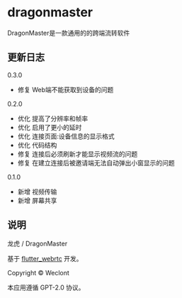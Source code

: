 # dragonmaster

DragonMaster是一款通用的的跨端流转软件

## 更新日志

0.3.0
- 修复 Web端不能获取到设备的问题

0.2.0
- 优化 提高了分辨率和帧率
- 优化 启用了更小的延时
- 优化 连接页面:设备信息的显示格式
- 优化 代码结构
- 修复 连接后必须刷新才能显示视频流的问题
- 修复 在建立连接后被邀请端无法自动弹出小窗显示的问题

0.1.0
- 新增 视频传输
- 新增 屏幕共享

## 说明

龙虎 / DragonMaster

基于 [flutter_webrtc](https://github.com/flutter-webrtc/flutter-webrtc) 开发。

Copyright © Weclont

本应用遵循 GPT-2.0 协议。